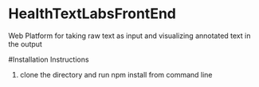 # HealthTextLabsFrontEnd
Web Platform for taking raw text as input and visualizing annotated text in the output

#Installation Instructions
1) clone the directory and run npm install from command line


